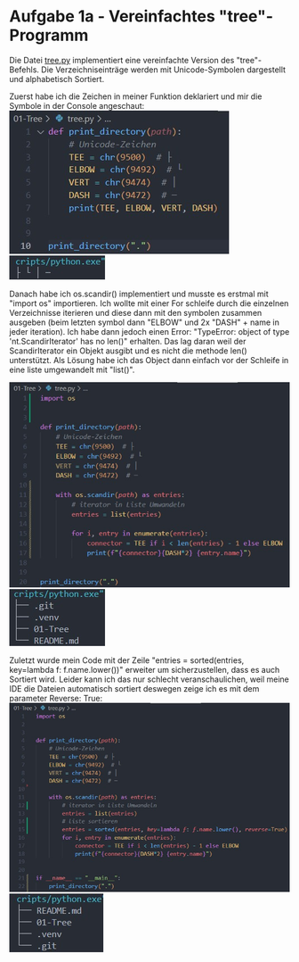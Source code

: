 # Aufgabe 1a - Vereinfachtes "tree"-Programm

Die Datei [tree.py](tree.py) implementiert eine vereinfachte Version des "tree"-Befehls.
Die Verzeichniseinträge werden mit Unicode-Symbolen dargestellt und alphabetisch Sortiert.

Zuerst habe ich die Zeichen in meiner Funktion deklariert und mir die Symbole in der Console angeschaut:
![screen1](screenshot-1.jpg) ![screen1.1](screenshot-1.1.jpg)

Danach habe ich os.scandir() implementiert und musste es erstmal mit "import os" importieren. Ich wollte mit einer For schleife durch die einzelnen Verzeichnisse iterieren und diese dann mit den symbolen zusammen ausgeben (beim letzten symbol dann "ELBOW" und 2x "DASH" + name in jeder iteration). Ich habe dann jedoch einen Error: "TypeError: object of type 'nt.ScandirIterator' has no len()" erhalten. Das lag daran weil der ScandirIterator ein Objekt ausgibt und es nicht die methode len() unterstützt. Als Lösung habe ich das Object dann einfach vor der Schleife in eine liste umgewandelt mit "list()".

![screen1](screenshot-2.jpg) ![screen1.1](screenshot-2.1.jpg)

Zuletzt wurde mein Code mit der Zeile "entries = sorted(entries, key=lambda f: f.name.lower())" erweiter um sicherzustellen, dass es auch Sortiert wird. Leider kann ich das nur schlecht veranschaulichen, weil meine IDE die Dateien automatisch sortiert deswegen zeige ich es mit dem parameter Reverse: True:
![screen1](screenshot-3.jpg) ![screen1.1](screenshot-3.1.jpg)
